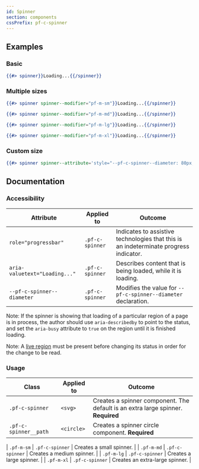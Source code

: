 ```yaml
---
id: Spinner
section: components
cssPrefix: pf-c-spinner
---
```


## Examples
### Basic
```hbs
{{#> spinner}}Loading...{{/spinner}}
```

### Multiple sizes
```hbs
{{#> spinner spinner--modifier="pf-m-sm"}}Loading...{{/spinner}}

{{#> spinner spinner--modifier="pf-m-md"}}Loading...{{/spinner}}

{{#> spinner spinner--modifier="pf-m-lg"}}Loading...{{/spinner}}

{{#> spinner spinner--modifier="pf-m-xl"}}Loading...{{/spinner}}
```

### Custom size
```hbs
{{#> spinner spinner--attribute='style="--pf-c-spinner--diameter: 80px;"'}}Loading...{{/spinner}}
```

## Documentation
### Accessibility
| Attribute | Applied to | Outcome |
| -- | -- | -- |
| `role="progressbar"` | `.pf-c-spinner` |  Indicates to assistive technologies that this is an indeterminate progress indicator. |
| `aria-valuetext="Loading..."` | `.pf-c-spinner` |  Describes content that is being loaded, while it is loading. |
| `--pf-c-spinner--diameter` | `.pf-c-spinner` | Modifies the value for `--pf-c-spinner--diameter` declaration. | |

Note: If the spinner is showing that loading of a particular region of a page is in process, the author should use `aria-describedby` to point to the status, and set the `aria-busy` attribute to `true` on the region until it is finished loading.

Note: A [live region](https://developer.mozilla.org/en-US/docs/Web/Accessibility/ARIA/ARIA_Live_Regions) must be present before changing its status in order for the change to be read.

### Usage
| Class | Applied to | Outcome |
| -- | -- | -- |
| `.pf-c-spinner` | `<svg>` |  Creates a spinner component. The default is an extra large spinner. **Required**|
| `.pf-c-spinner__path` | `<circle>` |  Creates a spinner circle component. **Required**|

| `.pf-m-sm` | `.pf-c-spinner` |  Creates a small spinner. |
| `.pf-m-md` | `.pf-c-spinner` |  Creates a medium spinner. |
| `.pf-m-lg` | `.pf-c-spinner` |  Creates a large spinner. |
| `.pf-m-xl` | `.pf-c-spinner` |  Creates an extra-large spinner. |
